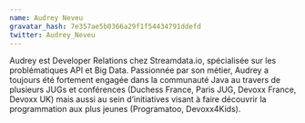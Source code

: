 ```yaml
---
name: Audrey Neveu
gravatar_hash: 7e357ae5b0366a29f1f54434791ddefd
twitter: Audrey_Neveu
---
```


Audrey est Developer Relations chez Streamdata.io, spécialisée sur les problématiques API et Big Data. 
Passionnée par son métier, Audrey a toujours été fortement engagée dans la communauté Java au travers de plusieurs JUGs et conférences (Duchess France, Paris JUG, Devoxx France, Devoxx UK) mais aussi au sein d’initiatives visant à faire découvrir la programmation aux plus jeunes (Programatoo, Devoxx4Kids).
